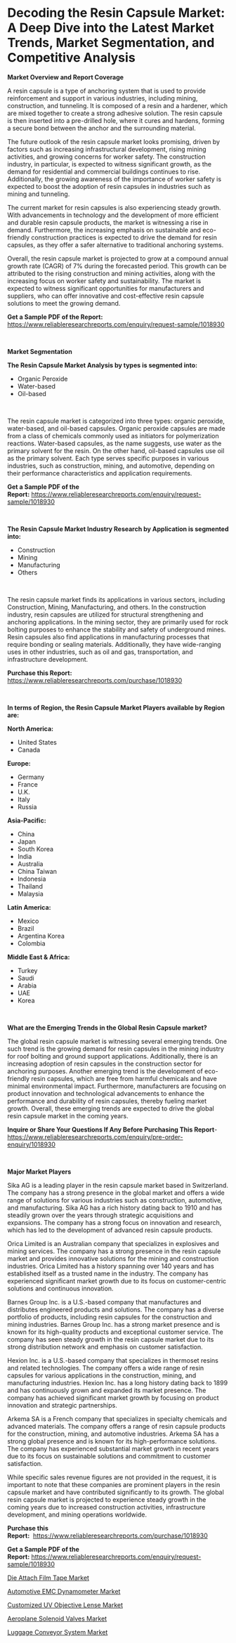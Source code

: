 <p><h1>Decoding the Resin Capsule Market: A Deep Dive into the Latest Market Trends, Market Segmentation, and Competitive Analysis</h1></p><p><strong>Market Overview and Report Coverage</strong></p>
<p><p>A resin capsule is a type of anchoring system that is used to provide reinforcement and support in various industries, including mining, construction, and tunneling. It is composed of a resin and a hardener, which are mixed together to create a strong adhesive solution. The resin capsule is then inserted into a pre-drilled hole, where it cures and hardens, forming a secure bond between the anchor and the surrounding material.</p><p>The future outlook of the resin capsule market looks promising, driven by factors such as increasing infrastructural development, rising mining activities, and growing concerns for worker safety. The construction industry, in particular, is expected to witness significant growth, as the demand for residential and commercial buildings continues to rise. Additionally, the growing awareness of the importance of worker safety is expected to boost the adoption of resin capsules in industries such as mining and tunneling.</p><p>The current market for resin capsules is also experiencing steady growth. With advancements in technology and the development of more efficient and durable resin capsule products, the market is witnessing a rise in demand. Furthermore, the increasing emphasis on sustainable and eco-friendly construction practices is expected to drive the demand for resin capsules, as they offer a safer alternative to traditional anchoring systems.</p><p>Overall, the resin capsule market is projected to grow at a compound annual growth rate (CAGR) of 7% during the forecasted period. This growth can be attributed to the rising construction and mining activities, along with the increasing focus on worker safety and sustainability. The market is expected to witness significant opportunities for manufacturers and suppliers, who can offer innovative and cost-effective resin capsule solutions to meet the growing demand.</p></p>
<p><strong>Get a Sample PDF of the Report:</strong> <a href="https://www.reliableresearchreports.com/enquiry/request-sample/1018930">https://www.reliableresearchreports.com/enquiry/request-sample/1018930</a></p>
<p>&nbsp;</p>
<p><strong>Market Segmentation</strong></p>
<p><strong>The Resin Capsule Market Analysis by types is segmented into:</strong></p>
<p><ul><li>Organic Peroxide</li><li>Water-based</li><li>Oil-based</li></ul></p>
<p>&nbsp;</p>
<p><p>The resin capsule market is categorized into three types: organic peroxide, water-based, and oil-based capsules. Organic peroxide capsules are made from a class of chemicals commonly used as initiators for polymerization reactions. Water-based capsules, as the name suggests, use water as the primary solvent for the resin. On the other hand, oil-based capsules use oil as the primary solvent. Each type serves specific purposes in various industries, such as construction, mining, and automotive, depending on their performance characteristics and application requirements.</p></p>
<p><strong>Get a Sample PDF of the Report:</strong>&nbsp;<a href="https://www.reliableresearchreports.com/enquiry/request-sample/1018930">https://www.reliableresearchreports.com/enquiry/request-sample/1018930</a></p>
<p>&nbsp;</p>
<p><strong>The Resin Capsule Market Industry Research by Application is segmented into:</strong></p>
<p><ul><li>Construction</li><li>Mining</li><li>Manufacturing</li><li>Others</li></ul></p>
<p>&nbsp;</p>
<p><p>The resin capsule market finds its applications in various sectors, including Construction, Mining, Manufacturing, and others. In the construction industry, resin capsules are utilized for structural strengthening and anchoring applications. In the mining sector, they are primarily used for rock bolting purposes to enhance the stability and safety of underground mines. Resin capsules also find applications in manufacturing processes that require bonding or sealing materials. Additionally, they have wide-ranging uses in other industries, such as oil and gas, transportation, and infrastructure development.</p></p>
<p><strong>Purchase this Report:</strong>&nbsp; <a href="https://www.reliableresearchreports.com/purchase/1018930">https://www.reliableresearchreports.com/purchase/1018930</a></p>
<p>&nbsp;</p>
<p><strong>In terms of Region, the Resin Capsule Market Players available by Region are:</strong></p>
<p>
    <p> <strong> North America: </strong>
        <ul>
            <li>United States</li>
            <li>Canada</li>
        </ul>
        </p> 
    <p> <strong> Europe: </strong>
        <ul>
            <li>Germany</li>
            <li>France</li>
            <li>U.K.</li>
            <li>Italy</li>
            <li>Russia</li>
        </ul>
        </p> 
    <p> <strong> Asia-Pacific: </strong>
        <ul>
            <li>China</li>
            <li>Japan</li>
            <li>South Korea</li>
            <li>India</li>
            <li>Australia</li>
            <li>China Taiwan</li>
            <li>Indonesia</li>
            <li>Thailand</li>
            <li>Malaysia</li>
        </ul>
        </p> 
    <p> <strong> Latin America: </strong>
        <ul>
            <li>Mexico</li>
            <li>Brazil</li>
            <li>Argentina Korea</li>
            <li>Colombia</li>
        </ul>
        </p> 
    <p> <strong> Middle East & Africa: </strong>
        <ul>
            <li>Turkey</li>
            <li>Saudi</li>
            <li>Arabia</li>
            <li>UAE</li>
            <li>Korea</li>
        </ul>
    </p>
    </p>
<p>&nbsp;</p>
<p><strong>What are the Emerging Trends in the Global Resin Capsule market?</strong></p>
<p><p>The global resin capsule market is witnessing several emerging trends. One such trend is the growing demand for resin capsules in the mining industry for roof bolting and ground support applications. Additionally, there is an increasing adoption of resin capsules in the construction sector for anchoring purposes. Another emerging trend is the development of eco-friendly resin capsules, which are free from harmful chemicals and have minimal environmental impact. Furthermore, manufacturers are focusing on product innovation and technological advancements to enhance the performance and durability of resin capsules, thereby fueling market growth. Overall, these emerging trends are expected to drive the global resin capsule market in the coming years.</p></p>
<p><strong>Inquire or Share Your Questions If Any Before Purchasing This Report</strong>- <a href="https://www.reliableresearchreports.com/enquiry/pre-order-enquiry/1018930">https://www.reliableresearchreports.com/enquiry/pre-order-enquiry/1018930</a></p>
<p>&nbsp;</p>
<p><strong>Major Market Players</strong></p>
<p><p>Sika AG is a leading player in the resin capsule market based in Switzerland. The company has a strong presence in the global market and offers a wide range of solutions for various industries such as construction, automotive, and manufacturing. Sika AG has a rich history dating back to 1910 and has steadily grown over the years through strategic acquisitions and expansions. The company has a strong focus on innovation and research, which has led to the development of advanced resin capsule products.</p><p>Orica Limited is an Australian company that specializes in explosives and mining services. The company has a strong presence in the resin capsule market and provides innovative solutions for the mining and construction industries. Orica Limited has a history spanning over 140 years and has established itself as a trusted name in the industry. The company has experienced significant market growth due to its focus on customer-centric solutions and continuous innovation.</p><p>Barnes Group Inc. is a U.S.-based company that manufactures and distributes engineered products and solutions. The company has a diverse portfolio of products, including resin capsules for the construction and mining industries. Barnes Group Inc. has a strong market presence and is known for its high-quality products and exceptional customer service. The company has seen steady growth in the resin capsule market due to its strong distribution network and emphasis on customer satisfaction.</p><p>Hexion Inc. is a U.S.-based company that specializes in thermoset resins and related technologies. The company offers a wide range of resin capsules for various applications in the construction, mining, and manufacturing industries. Hexion Inc. has a long history dating back to 1899 and has continuously grown and expanded its market presence. The company has achieved significant market growth by focusing on product innovation and strategic partnerships.</p><p>Arkema SA is a French company that specializes in specialty chemicals and advanced materials. The company offers a range of resin capsule products for the construction, mining, and automotive industries. Arkema SA has a strong global presence and is known for its high-performance solutions. The company has experienced substantial market growth in recent years due to its focus on sustainable solutions and commitment to customer satisfaction.</p><p>While specific sales revenue figures are not provided in the request, it is important to note that these companies are prominent players in the resin capsule market and have contributed significantly to its growth. The global resin capsule market is projected to experience steady growth in the coming years due to increased construction activities, infrastructure development, and mining operations worldwide.</p></p>
<p><strong>Purchase this Report:</strong>&nbsp;&nbsp;<a href="https://www.reliableresearchreports.com/purchase/1018930">https://www.reliableresearchreports.com/purchase/1018930</a></p>
<p></p>
<p><strong>Get a Sample PDF of the Report:</strong>&nbsp;<a href="https://www.reliableresearchreports.com/enquiry/request-sample/1018930">https://www.reliableresearchreports.com/enquiry/request-sample/1018930</a></p>
<p><p><a href="https://medium.com/@bonniehoppe2023/die-attach-film-tape-market-research-report-its-history-and-forecast-2023-to-2030-f12cb05a5a61">Die Attach Film Tape Market</a></p><p><a href="https://medium.com/@sandyabbott2023/automotive-emc-dynamometer-market-insight-market-trends-growth-forecasted-from-2023-to-2030-b1f1e40f6862">Automotive EMC Dynamometer Market</a></p><p><a href="https://medium.com/@larrycrooks1923/customized-uv-objective-lense-market-research-report-its-history-and-forecast-2023-to-2030-9136da1d3b9c">Customized UV Objective Lense Market</a></p><p><a href="https://medium.com/@trystanward/aeroplane-solenoid-valves-market-comprehensive-assessment-by-type-application-and-geography-aa96f8ea2e2e">Aeroplane Solenoid Valves Market</a></p><p><a href="https://medium.com/@tyreldooley/luggage-conveyor-system-market-analysis-its-cagr-market-segmentation-and-global-industry-overview-52e22d76d21d">Luggage Conveyor System Market</a></p></p>